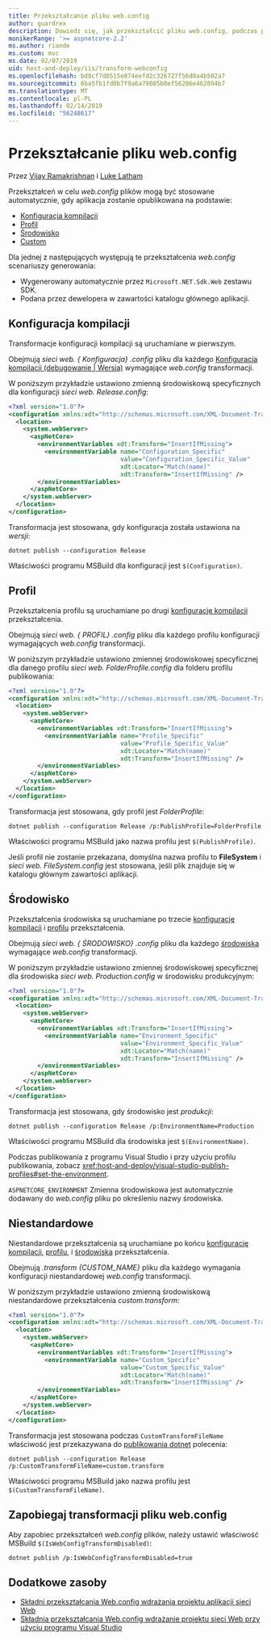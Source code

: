 ```yaml
---
title: Przekształcanie pliku web.config
author: guardrex
description: Dowiedz się, jak przekształcić pliku web.config, podczas publikowania aplikacji ASP.NET Core.
monikerRange: '>= aspnetcore-2.2'
ms.author: riande
ms.custom: mvc
ms.date: 02/07/2019
uid: host-and-deploy/iis/transform-webconfig
ms.openlocfilehash: bd8cf7d8515e874eefd2c326727f56d0a4b502a7
ms.sourcegitcommit: 6ba5fb1fd0b7f9a6a79085b0ef56206e462094b7
ms.translationtype: MT
ms.contentlocale: pl-PL
ms.lasthandoff: 02/14/2019
ms.locfileid: "56248617"
---
```

# <a name="transform-webconfig"></a>Przekształcanie pliku web.config

Przez [Vijay Ramakrishnan](https://github.com/vijayrkn) i [Luke Latham](https://github.com/guardrex)

Przekształceń w celu *web.config* plików mogą być stosowane automatycznie, gdy aplikacja zostanie opublikowana na podstawie:

* [Konfiguracja kompilacji](#build-configuration)
* [Profil](#profile)
* [Środowisko](#environment)
* [Custom](#custom)

Dla jednej z następujących występują te przekształcenia *web.config* scenariuszy generowania:

* Wygenerowany automatycznie przez `Microsoft.NET.Sdk.Web` zestawu SDK.
* Podana przez dewelopera w zawartości katalogu głównego aplikacji.

## <a name="build-configuration"></a>Konfiguracja kompilacji

Transformacje konfiguracji kompilacji są uruchamiane w pierwszym.

Obejmują *sieci web. { Konfiguracja} .config* pliku dla każdego [Konfiguracja kompilacji (debugowanie | Wersja)](/dotnet/core/tools/dotnet-publish#options) wymagające *web.config* transformacji.

W poniższym przykładzie ustawiono zmienną środowiskową specyficznych dla konfiguracji *sieci web. Release.config*:

```xml
<?xml version="1.0"?>
<configuration xmlns:xdt="http://schemas.microsoft.com/XML-Document-Transform">
  <location>
    <system.webServer>
      <aspNetCore>
        <environmentVariables xdt:Transform="InsertIfMissing">
          <environmentVariable name="Configuration_Specific" 
                               value="Configuration_Specific_Value" 
                               xdt:Locator="Match(name)" 
                               xdt:Transform="InsertIfMissing" />
        </environmentVariables>
      </aspNetCore>
    </system.webServer>
  </location>
</configuration>
```

Transformacja jest stosowana, gdy konfiguracja została ustawiona na *wersji*:

```console
dotnet publish --configuration Release
```

Właściwości programu MSBuild dla konfiguracji jest `$(Configuration)`.

## <a name="profile"></a>Profil

Przekształcenia profilu są uruchamiane po drugi [konfigurację kompilacji](#build-configuration) przekształcenia.

Obejmują *sieci web. { PROFIL} .config* pliku dla każdego profilu konfiguracji wymagających *web.config* transformacji.

W poniższym przykładzie ustawiono zmiennej środowiskowej specyficznej dla danego profilu *sieci web. FolderProfile.config* dla folderu profilu publikowania:

```xml
<?xml version="1.0"?>
<configuration xmlns:xdt="http://schemas.microsoft.com/XML-Document-Transform">
  <location>
    <system.webServer>
      <aspNetCore>
        <environmentVariables xdt:Transform="InsertIfMissing">
          <environmentVariable name="Profile_Specific" 
                               value="Profile_Specific_Value" 
                               xdt:Locator="Match(name)" 
                               xdt:Transform="InsertIfMissing" />
        </environmentVariables>
      </aspNetCore>
    </system.webServer>
  </location>
</configuration>
```

Transformacja jest stosowana, gdy profil jest *FolderProfile*:

```console
dotnet publish --configuration Release /p:PublishProfile=FolderProfile
```

Właściwości programu MSBuild jako nazwa profilu jest `$(PublishProfile)`.

Jeśli profil nie zostanie przekazana, domyślna nazwa profilu to **FileSystem** i *sieci web. FileSystem.config* jest stosowana, jeśli plik znajduje się w katalogu głównym zawartości aplikacji.

## <a name="environment"></a>Środowisko

Przekształcenia środowiska są uruchamiane po trzecie [konfigurację kompilacji](#build-configuration) i [profilu](#profile) przekształcenia.

Obejmują *sieci web. { ŚRODOWISKO} .config* pliku dla każdego [środowiska](xref:fundamentals/environments) wymagające *web.config* transformacji.

W poniższym przykładzie ustawiono zmiennej środowiskowej specyficznej dla środowiska *sieci web. Production.config* w środowisku produkcyjnym:

```xml
<?xml version="1.0"?>
<configuration xmlns:xdt="http://schemas.microsoft.com/XML-Document-Transform">
  <location>
    <system.webServer>
      <aspNetCore>
        <environmentVariables xdt:Transform="InsertIfMissing">
          <environmentVariable name="Environment_Specific" 
                               value="Environment_Specific_Value" 
                               xdt:Locator="Match(name)" 
                               xdt:Transform="InsertIfMissing" />
        </environmentVariables>
      </aspNetCore>
    </system.webServer>
  </location>
</configuration>
```

Transformacja jest stosowana, gdy środowisko jest *produkcji*:

```console
dotnet publish --configuration Release /p:EnvironmentName=Production
```

Właściwości programu MSBuild dla środowiska jest `$(EnvironmentName)`.

Podczas publikowania z programu Visual Studio i przy użyciu profilu publikowania, zobacz <xref:host-and-deploy/visual-studio-publish-profiles#set-the-environment>.

`ASPNETCORE_ENVIRONMENT` Zmienna środowiskowa jest automatycznie dodawany do *web.config* pliku po określeniu nazwy środowiska.

## <a name="custom"></a>Niestandardowe

Niestandardowe przekształcenia są uruchamiane po końcu [konfigurację kompilacji](#build-configuration), [profilu](#profile), i [środowiska](#environment) przekształcenia.

Obejmują *.transform {CUSTOM_NAME}* pliku dla każdego wymagania konfiguracji niestandardowej *web.config* transformacji.

W poniższym przykładzie ustawiono zmienną środowiskową niestandardowe przekształcenia *custom.transform*:

```xml
<?xml version="1.0"?>
<configuration xmlns:xdt="http://schemas.microsoft.com/XML-Document-Transform">
  <location>
    <system.webServer>
      <aspNetCore>
        <environmentVariables xdt:Transform="InsertIfMissing">
          <environmentVariable name="Custom_Specific" 
                               value="Custom_Specific_Value" 
                               xdt:Locator="Match(name)" 
                               xdt:Transform="InsertIfMissing" />
        </environmentVariables>
      </aspNetCore>
    </system.webServer>
  </location>
</configuration>
```

Transformacja jest stosowana podczas `CustomTransformFileName` właściwość jest przekazywana do [publikowania dotnet](/dotnet/core/tools/dotnet-publish) polecenia:

```console
dotnet publish --configuration Release /p:CustomTransformFileName=custom.transform
```

Właściwości programu MSBuild jako nazwa profilu jest `$(CustomTransformFileName)`.

## <a name="prevent-webconfig-transformation"></a>Zapobiegaj transformacji pliku web.config

Aby zapobiec przekształceń *web.config* plików, należy ustawić właściwość MSBuild `$(IsWebConfigTransformDisabled)`:

```console
dotnet publish /p:IsWebConfigTransformDisabled=true
```

## <a name="additional-resources"></a>Dodatkowe zasoby

* [Składni przekształcania Web.config wdrażania projektu aplikacji sieci Web](http://go.microsoft.com/fwlink/?LinkId=301874)
* [Składnia przekształcania Web.config wdrażanie projektu sieci Web przy użyciu programu Visual Studio](https://docs.microsoft.com/previous-versions/aspnet/dd465326(v=vs.110))
